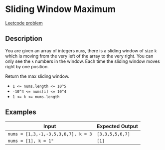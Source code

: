 # Sliding Window Maximum

[Leetcode problem](https://leetcode.com/problems/sliding-window-maximum/description/)

## Description

You are given an array of integers `nums`, there is a sliding window of size `k` which is moving from the very left of the array to the very right. You can only see the `k` numbers in the window. Each time the sliding window moves right by one position.

Return the max sliding window.

- `1 <= nums.length <= 10^5`
- `-10^4 <= nums[i] <= 10^4`
- `1 <= k <= nums.length`

## Examples

| Input | Expected Output |
| ----- | --------------- |
| `nums = [1,3,-1,-3,5,3,6,7], k = 3` | `[3,3,5,5,6,7]` |
| `nums = [1], k = 1"` | `[1]` |

